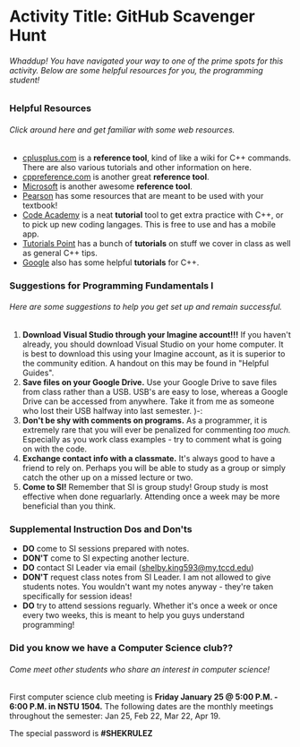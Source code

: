 # Activity Title: GitHub Scavenger Hunt
###### Whaddup! You have navigated your way to one of the prime spots for this activity. Below are some helpful resources for *you, the programming student!*

### Helpful Resources
###### Click around here and get familiar with some web resources.
- [cplusplus.com](http://www.cplusplus.com/) is a __reference tool__, kind of like a wiki for C++ commands. There are also various tutorials and other information on here.
- [cppreference.com](https://en.cppreference.com/w/) is another great __reference tool__.
- [Microsoft](https://docs.microsoft.com/en-us/cpp/cpp/c-cpp-language-and-standard-libraries?view=vs-2017) is another awesome __reference tool__. 
- [Pearson](http://wps.pearsoned.com/ecs_gaddis_sowcpp_cs_8/244/62625/16032053.cw/index.html) has some resources that are meant to be used with your textbook!
- [Code Academy](https://www.codecademy.com/) is a neat __tutorial__ tool to get extra practice with C++, or to pick up new coding langages. This is free to use and has a mobile app.
- [Tutorials Point](https://www.tutorialspoint.com/cplusplus/index.htm) has a bunch of __tutorials__ on stuff we cover in class as well as general C++ tips.
- [Google](https://developers.google.com/edu/c++/) also has some helpful __tutorials__ for C++.

### Suggestions for Programming Fundamentals I
###### Here are some suggestions to help you get set up and remain successful.
1. __Download Visual Studio through your Imagine account!!!__ If you haven't already, you should download Visual Studio on your home computer. It is best to download this using your Imagine account, as it is superior to the community edition. A handout on this may be found in "Helpful Guides".
2. __Save files on your Google Drive.__ Use your Google Drive to save files from class rather than a USB. USB's are easy to lose, whereas a Google Drive can be accessed from anywhere. Take it from me as someone who lost their USB halfway into last semester. )-:
3. __Don't be shy with comments on programs.__ As a programmer, it is extremely rare that you will ever be penalized for commenting *too much.* Especially as you work class examples - try to comment what is going on with the code.
4. __Exchange contact info with a classmate.__ It's always good to have a friend to rely on. Perhaps you will be able to study as a group or simply catch the other up on a missed lecture or two.
5. __Come to SI!__ Remember that SI is group study! Group study is most effective when done reguarlarly. Attending once a week may be more beneficial than you think.

### Supplemental Instruction Dos and Don'ts
- __DO__ come to SI sessions prepared with notes.
- __DON'T__ come to SI expecting another lecture.
- __DO__ contact SI Leader via email (shelby.king593@my.tccd.edu)
- __DON'T__ request class notes from SI Leader. I am not allowed to give students notes. You wouldn't want my notes anyway - they're taken specifically for session ideas!
- __DO__ try to attend sessions reguarly. Whether it's once a week or once every two weeks, this is meant to help you guys understand programming!

### Did you know we have a Computer Science club??
###### Come meet other students who share an interest in computer science!
First computer science club meeting is __Friday January 25 @ 5:00 P.M. - 6:00 P.M. in NSTU 1504.__ The following dates are the monthly meetings throughout the semester: Jan 25, Feb 22, Mar 22, Apr 19.

The special password is __#SHEKRULEZ__

